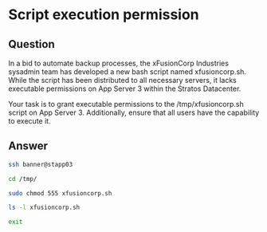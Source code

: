 # Script execution permission

## Question

In a bid to automate backup processes, the xFusionCorp Industries sysadmin team has developed a new bash script named xfusioncorp.sh. While the script has been distributed to all necessary servers, it lacks executable permissions on App Server 3 within the Stratos Datacenter.

Your task is to grant executable permissions to the /tmp/xfusioncorp.sh script on App Server 3. Additionally, ensure that all users have the capability to execute it.

## Answer


```bash
ssh banner@stapp03

cd /tmp/

sudo chmod 555 xfusioncorp.sh

ls -l xfusioncorp.sh

exit
```

